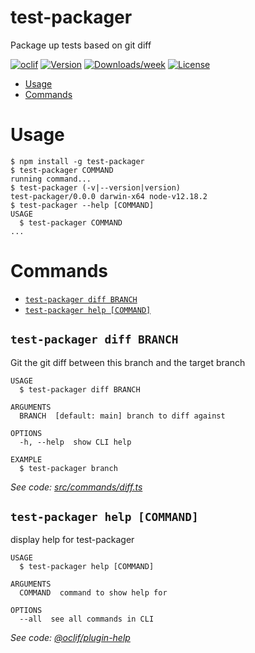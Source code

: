 test-packager
=============

Package up tests based on git diff

[![oclif](https://img.shields.io/badge/cli-oclif-brightgreen.svg)](https://oclif.io)
[![Version](https://img.shields.io/npm/v/test-packager.svg)](https://npmjs.org/package/test-packager)
[![Downloads/week](https://img.shields.io/npm/dw/test-packager.svg)](https://npmjs.org/package/test-packager)
[![License](https://img.shields.io/npm/l/test-packager.svg)](https://github.com/dalebaldwin/test-packager/blob/master/package.json)

<!-- toc -->
* [Usage](#usage)
* [Commands](#commands)
<!-- tocstop -->
# Usage
<!-- usage -->
```sh-session
$ npm install -g test-packager
$ test-packager COMMAND
running command...
$ test-packager (-v|--version|version)
test-packager/0.0.0 darwin-x64 node-v12.18.2
$ test-packager --help [COMMAND]
USAGE
  $ test-packager COMMAND
...
```
<!-- usagestop -->
# Commands
<!-- commands -->
* [`test-packager diff BRANCH`](#test-packager-diff-branch)
* [`test-packager help [COMMAND]`](#test-packager-help-command)

## `test-packager diff BRANCH`

Git the git diff between this branch and the target branch

```
USAGE
  $ test-packager diff BRANCH

ARGUMENTS
  BRANCH  [default: main] branch to diff against

OPTIONS
  -h, --help  show CLI help

EXAMPLE
  $ test-packager branch
```

_See code: [src/commands/diff.ts](https://github.com/dalebaldwin/test-packager/blob/v0.0.0/src/commands/diff.ts)_

## `test-packager help [COMMAND]`

display help for test-packager

```
USAGE
  $ test-packager help [COMMAND]

ARGUMENTS
  COMMAND  command to show help for

OPTIONS
  --all  see all commands in CLI
```

_See code: [@oclif/plugin-help](https://github.com/oclif/plugin-help/blob/v3.2.2/src/commands/help.ts)_
<!-- commandsstop -->
